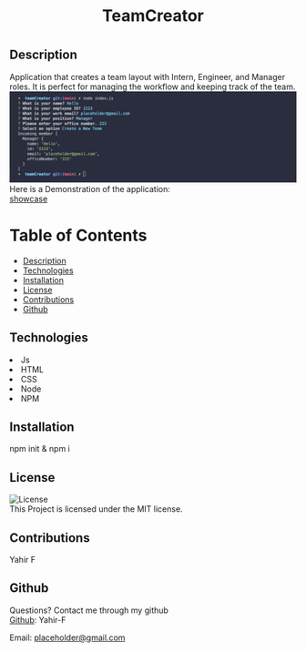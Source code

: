 
   <h1 align ="center">TeamCreator<h1>



## Description
Application that creates a team layout with Intern, Engineer, and Manager roles. It is perfect for managing the workflow and keeping track of the team.
<br>
![preview](./src/preview.png)
<br>
Here is a Demonstration of the application:
<br>
[showcase](./src/overview.gif)
<br/>


# Table of Contents
* [Description](#description)
* [Technologies](#technologies)
* [Installation](#installation)
* [License](#license)
* [Contributions](#contributions)
* [Github](#github)

## Technologies

<li>Js</li>
<li>HTML</li>
<li>CSS</li>
<li>Node</li>
<li>NPM</li>


## Installation
npm init & npm i 

## License
![License](https://img.shields.io/badge/license-MIT-blue.svg)
<br>
This Project is licensed under the MIT license.

## Contributions
Yahir F

## Github
Questions? 
Contact me through my github 
<br>
[Github](https://github.com/Yahir-F): Yahir-F
<br>

Email: placeholder@gmail.com






    